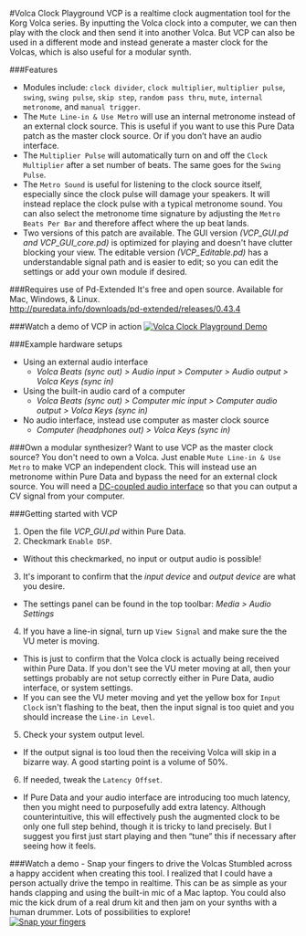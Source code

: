 #Volca Clock Playground
VCP is a realtime clock augmentation tool for the Korg Volca series. By inputting the Volca clock into a computer, we can then play with the clock and then send it into another Volca. But VCP can also be used in a different mode and instead generate a master clock for the Volcas, which is also useful for a modular synth.

###Features
- Modules include: `clock divider`, `clock multiplier`, `multiplier pulse`, `swing`, `swing pulse`, `skip step`, `random pass thru`, `mute`, `internal metronome`, and `manual trigger`.
- The `Mute Line-in & Use Metro` will use an internal metronome instead of an external clock source. This is useful if you want to use this Pure Data patch as the master clock source. Or if you don’t have an audio interface.
- The `Multiplier Pulse` will automatically turn on and off the `Clock Multiplier` after a set number of beats. The same goes for the `Swing Pulse`.
- The `Metro Sound` is useful for listening to the clock source itself, especially since the clock pulse will damage your speakers. It will instead replace the clock pulse with a typical metronome sound. You can also select the metronome time signature by adjusting the `Metro Beats Per Bar` and therefore affect where the up beat lands.
- Two versions of this patch are available. The GUI version *(VCP_GUI.pd and VCP_GUI_core.pd)* is optimized for playing and doesn't have clutter blocking your view. The editable version *(VCP_Editable.pd)* has a understandable signal path and is easier to edit; so you can edit the settings or add your own module if desired.

###Requires use of Pd-Extended
It's free and open source. Available for Mac, Windows, & Linux.<br>
http://puredata.info/downloads/pd-extended/releases/0.43.4

###Watch a demo of VCP in action
[![Volca Clock Playground Demo](https://img.youtube.com/vi/D63YXrjken0/0.jpg)](https://www.youtube.com/watch?v=D63YXrjken0)

###Example hardware setups
- Using an external audio interface
  - *Volca Beats (sync out) > Audio input > Computer > Audio output > Volca Keys (sync in)*
- Using the built-in audio card of a computer
  - *Volca Beats (sync out) > Computer mic input > Computer audio output > Volca Keys (sync in)*
- No audio interface, instead use computer as master clock source
  - *Computer (headphones out) > Volca Keys (sync in)*

###Own a modular synthesizer?
Want to use VCP as the master clock source? You don't need to own a Volca. Just enable `Mute Line-in & Use Metro` to make VCP an independent clock. This will instead use an metronome within Pure Data and bypass the need for an external clock source. You will need a [DC-coupled audio interface](http://www.expert-sleepers.co.uk/siwacompatibility.html) so that you can output a CV signal from your computer.

###Getting started with VCP
1. Open the file *VCP_GUI.pd* within Pure Data.
2. Checkmark `Enable DSP`.
  - Without this checkmarked, no input or output audio is possible!
3. It's imporant to confirm that the *input device* and *output device* are what you desire.
  - The settings panel can be found in the top toolbar: *Media > Audio Settings*
4. If you have a line-in signal, turn up `View Signal` and make sure the the VU meter is moving.
  - This is just to confirm that the Volca clock is actually being received within Pure Data. If you don't see the VU meter moving at all, then your settings probably are not setup correctly either in Pure Data, audio interface, or system settings. 
  - If you can see the VU meter moving and yet the yellow box for `Input Clock` isn't flashing to the beat, then the input signal is too quiet and you should increase the `Line-in Level`.
5. Check your system output level.
  - If the output signal is too loud then the receiving Volca will skip in a bizarre way. A good starting point is a volume of 50%.
6. If needed, tweak the `Latency Offset`.
  - If Pure Data and your audio interface are introducing too much latency, then you might need to purposefully add extra latency. Although counterintuitive, this will effectively push the augmented clock to be only one full step behind, though it is tricky to land precisely. But I suggest you first just start playing and then “tune” this if necessary after seeing how it feels.

###Watch a demo - Snap your fingers to drive the Volcas
Stumbled across a happy accident when creating this tool.  I realized that I could have a person actually drive the tempo in realtime. This can be as simple as your hands clapping and using the built-in mic of a Mac laptop. You could also mic the kick drum of a real drum kit and then jam on your synths with a human drummer. Lots of possibilities to explore! <br>
[![Snap your fingers](https://img.youtube.com/vi/7tdasezAuxI/0.jpg)](https://www.youtube.com/watch?v=7tdasezAuxI)
